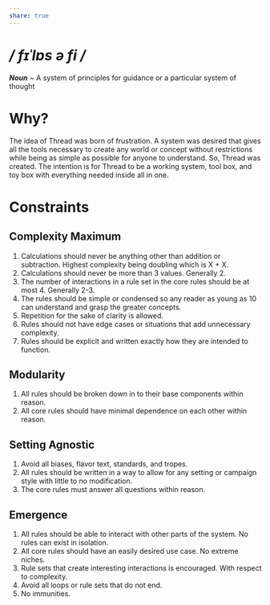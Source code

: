 ```yaml
---
share: true
---
```

# */ fɪˈlɒs ə fi /*
***Noun*** ~ A system of principles for guidance or a particular system of thought
# Why?
The idea of Thread was born of frustration. A system was desired that gives all the tools necessary to create any world or concept without restrictions while being as simple as possible for anyone to understand. So, Thread was created. The intention is for Thread to be a working system, tool box, and toy box with everything needed inside all in one.
# Constraints
## Complexity Maximum
1. Calculations should never be anything other than addition or subtraction. Highest complexity being doubling which is X + X.
2. Calculations should never be more than 3 values. Generally 2.
3. The number of interactions in a rule set in the core rules should be at most 4. Generally 2-3.
4. The rules should be simple or condensed so any reader as young as 10 can understand and grasp the greater concepts.
5. Repetition for the sake of clarity is allowed.
6. Rules should not have edge cases or situations that add unnecessary complexity.
7. Rules should be explicit and written exactly how they are intended to function.
## Modularity
1. All rules should be broken down in to their base components within reason.
2. All core rules should have minimal dependence on each other within reason.
## Setting Agnostic
1. Avoid all biases, flavor text, standards, and tropes.
2. All rules should be written in a way to allow for any setting or campaign style with little to no modification.
3. The core rules must answer all questions within reason.
## Emergence
1. All rules should be able to interact with other parts of the system. No rules can exist in isolation.
2. All core rules should have an easily desired use case. No extreme niches.
3. Rule sets that create interesting interactions is encouraged. With respect to complexity. 
4. Avoid all loops or rule sets that do not end.
5. No immunities.